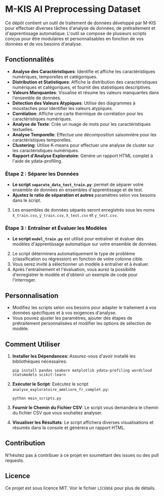 
# M-KIS AI Preprocessing Dataset

Ce dépôt contient un outil de traitement de données développé par M-KIS pour effectuer diverses tâches d'analyse de données, de prétraitement et d'apprentissage automatique. L'outil se compose de plusieurs scripts conçus pour être modulaires et personnalisables en fonction de vos données et de vos besoins d'analyse.

## Fonctionnalités

- **Analyse des Caractéristiques**: Identifie et affiche les caractéristiques numériques, temporelles et catégoriques.
- **Distribution et Statistiques**: Affiche la distribution des caractéristiques numériques et catégoriques, et fournit des statistiques descriptives.
- **Valeurs Manquantes**: Visualise et résume les valeurs manquantes dans l'ensemble de données.
- **Détection des Valeurs Atypiques**: Utilise des diagrammes à moustaches pour identifier les valeurs atypiques.
- **Corrélation**: Affiche une carte thermique de corrélation pour les caractéristiques numériques.
- **Analyse de Texte**: Crée un nuage de mots pour les caractéristiques textuelles.
- **Analyse Temporelle**: Effectue une décomposition saisonnière pour les caractéristiques temporelles.
- **Clustering**: Utilise K-means pour effectuer une analyse de cluster sur les caractéristiques numériques.
- **Rapport d'Analyse Exploratoire**: Génère un rapport HTML complet à l'aide de ydata-profiling.

### Étape 2 : Séparer les Données

- **Le script `separate_data_test_train.py`**: permet de séparer votre ensemble de données en ensembles d'apprentissage et de test.
- **Ajustez le ratio de séparation et autres** paramètres selon vos besoins dans le script.
3. Les ensembles de données séparés seront enregistrés sous les noms `X_train.csv`, `y_train.csv`, `X_test.csv` et `y_test.csv`.

### Étape 3 : Entraîner et Évaluer les Modèles

- **Le script `model_train.py`** est utilisé pour entraîner et évaluer des modèles d'apprentissage automatique sur votre ensemble de données.
2. Le script déterminera automatiquement le type de problème (classification ou régression) en fonction de votre colonne cible.
3. Vous serez invité à sélectionner un modèle à entraîner et à évaluer.
4. Après l'entraînement et l'évaluation, vous aurez la possibilité d'enregistrer le modèle et d'obtenir un exemple de code pour l'interroger.

## Personnalisation

- Modifiez les scripts selon vos besoins pour adapter le traitement à vos données spécifiques et à vos exigences d'analyse.
- Vous pouvez ajuster les paramètres, ajouter des étapes de prétraitement personnalisées et modifier les options de sélection de modèle.


## Comment Utiliser

1. **Installer les Dépendances**:
   Assurez-vous d'avoir installé les bibliothèques nécessaires:
   ```
   pip install pandas seaborn matplotlib ydata-profiling wordcloud statsmodels scikit-learn
   ```

2. **Exécuter le Script**:
   Exécutez le script `analyse_exploratoire_ameliore_fr_complet.py`:
   ```
   python main_scripts.py
   ```

3. **Fournir le Chemin du Fichier CSV**:
   Le script vous demandera le chemin du fichier CSV que vous souhaitez analyser.

4. **Visualiser les Résultats**:
   Le script affichera diverses visualisations et résumés dans la console et générera un rapport HTML.

## Contribution

N'hésitez pas à contribuer à ce projet en soumettant des issues ou des pull requests.

## Licence

Ce projet est sous licence MIT. Voir le fichier `LICENSE` pour plus de détails.
